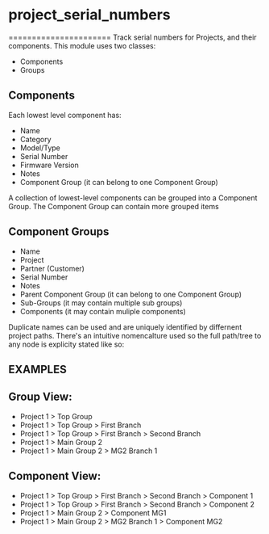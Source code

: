 # project_serial_numbers
======================
Track serial numbers for Projects, and their components.
This module uses two classes:
- Components
- Groups


Components
---------
Each lowest level component has:

- Name
- Category
- Model/Type
- Serial Number
- Firmware Version
- Notes
- Component Group (it can belong to one Component Group)

A collection of lowest-level components can be grouped into a Component Group.
The Component Group can contain more grouped items


Component Groups
---------------

- Name
- Project
- Partner (Customer)
- Serial Number
- Notes
- Parent Component Group (it can belong to one Component Group)
- Sub-Groups (it may contain multiple sub groups)
- Components (it may contain muliple components)

Duplicate names can be used and are uniquely identified by differnent project paths. There's an intuitive nomencalture used so the full path/tree to any node is explicity stated like so:

EXAMPLES
--------
Group View:
-----------
 - Project 1 > Top Group
 - Project 1 > Top Group > First Branch
 - Project 1 > Top Group > First Branch > Second Branch
 - Project 1 > Main Group 2
 - Project 1 > Main Group 2 > MG2 Branch 1


Component View:
---------------
 - Project 1 > Top Group > First Branch > Second Branch > Component 1
 - Project 1 > Top Group > First Branch > Second Branch > Component 2
 - Project 1 > Main Group 2 > Component MG1
 - Project 1 > Main Group 2 > MG2 Branch 1 > Component  MG2
